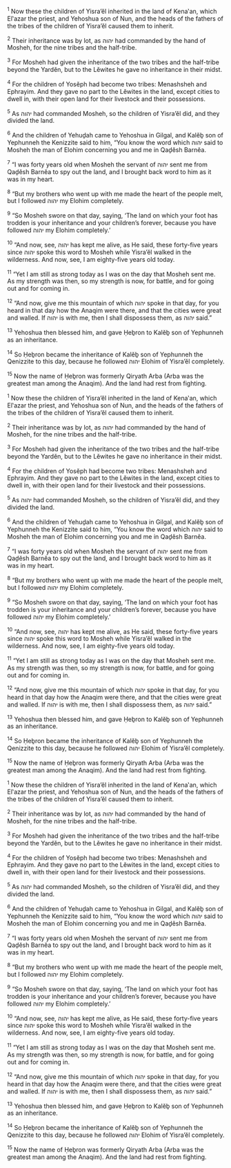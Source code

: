 <sup>1</sup> Now these the children of Yisra’ĕl inherited in the land of Kena‛an, which El‛azar the priest, and Yehoshua son of Nun, and the heads of the fathers of the tribes of the children of Yisra’ĕl caused them to inherit.

<sup>2</sup> Their inheritance was by lot, as יהוה had commanded by the hand of Mosheh, for the nine tribes and the half-tribe.

<sup>3</sup> For Mosheh had given the inheritance of the two tribes and the half-tribe beyond the Yardĕn, but to the Lĕwites he gave no inheritance in their midst.

<sup>4</sup> For the children of Yosĕph had become two tribes: Menashsheh and Ephrayim. And they gave no part to the Lĕwites in the land, except cities to dwell in, with their open land for their livestock and their possessions.

<sup>5</sup> As יהוה had commanded Mosheh, so the children of Yisra’ĕl did, and they divided the land.

<sup>6</sup> And the children of Yehuḏah came to Yehoshua in Gilgal, and Kalĕḇ son of Yephunneh the Kenizzite said to him, “You know the word which יהוה said to Mosheh the man of Elohim concerning you and me in Qaḏĕsh Barnĕa.

<sup>7</sup> “I was forty years old when Mosheh the servant of יהוה sent me from Qaḏĕsh Barnĕa to spy out the land, and I brought back word to him as it was in my heart.

<sup>8</sup> “But my brothers who went up with me made the heart of the people melt, but I followed יהוה my Elohim completely.

<sup>9</sup> “So Mosheh swore on that day, saying, ‘The land on which your foot has trodden is your inheritance and your children’s forever, because you have followed יהוה my Elohim completely.’

<sup>10</sup> “And now, see, יהוה has kept me alive, as He said, these forty-five years since יהוה spoke this word to Mosheh while Yisra’ĕl walked in the wilderness. And now, see, I am eighty-five years old today.

<sup>11</sup> “Yet I am still as strong today as I was on the day that Mosheh sent me. As my strength was then, so my strength is now, for battle, and for going out and for coming in.

<sup>12</sup> “And now, give me this mountain of which יהוה spoke in that day, for you heard in that day how the Anaqim were there, and that the cities were great and walled. If יהוה is with me, then I shall dispossess them, as יהוה said.”

<sup>13</sup> Yehoshua then blessed him, and gave Ḥeḇron to Kalĕḇ son of Yephunneh as an inheritance.

<sup>14</sup> So Ḥeḇron became the inheritance of Kalĕḇ son of Yephunneh the Qenizzite to this day, because he followed יהוה Elohim of Yisra’ĕl completely.

<sup>15</sup> Now the name of Ḥeḇron was formerly Qiryath Arba (Arba was the greatest man among the Anaqim). And the land had rest from fighting.

<sup>1</sup> Now these the children of Yisra’ĕl inherited in the land of Kena‛an, which El‛azar the priest, and Yehoshua son of Nun, and the heads of the fathers of the tribes of the children of Yisra’ĕl caused them to inherit.

<sup>2</sup> Their inheritance was by lot, as יהוה had commanded by the hand of Mosheh, for the nine tribes and the half-tribe.

<sup>3</sup> For Mosheh had given the inheritance of the two tribes and the half-tribe beyond the Yardĕn, but to the Lĕwites he gave no inheritance in their midst.

<sup>4</sup> For the children of Yosĕph had become two tribes: Menashsheh and Ephrayim. And they gave no part to the Lĕwites in the land, except cities to dwell in, with their open land for their livestock and their possessions.

<sup>5</sup> As יהוה had commanded Mosheh, so the children of Yisra’ĕl did, and they divided the land.

<sup>6</sup> And the children of Yehuḏah came to Yehoshua in Gilgal, and Kalĕḇ son of Yephunneh the Kenizzite said to him, “You know the word which יהוה said to Mosheh the man of Elohim concerning you and me in Qaḏĕsh Barnĕa.

<sup>7</sup> “I was forty years old when Mosheh the servant of יהוה sent me from Qaḏĕsh Barnĕa to spy out the land, and I brought back word to him as it was in my heart.

<sup>8</sup> “But my brothers who went up with me made the heart of the people melt, but I followed יהוה my Elohim completely.

<sup>9</sup> “So Mosheh swore on that day, saying, ‘The land on which your foot has trodden is your inheritance and your children’s forever, because you have followed יהוה my Elohim completely.’

<sup>10</sup> “And now, see, יהוה has kept me alive, as He said, these forty-five years since יהוה spoke this word to Mosheh while Yisra’ĕl walked in the wilderness. And now, see, I am eighty-five years old today.

<sup>11</sup> “Yet I am still as strong today as I was on the day that Mosheh sent me. As my strength was then, so my strength is now, for battle, and for going out and for coming in.

<sup>12</sup> “And now, give me this mountain of which יהוה spoke in that day, for you heard in that day how the Anaqim were there, and that the cities were great and walled. If יהוה is with me, then I shall dispossess them, as יהוה said.”

<sup>13</sup> Yehoshua then blessed him, and gave Ḥeḇron to Kalĕḇ son of Yephunneh as an inheritance.

<sup>14</sup> So Ḥeḇron became the inheritance of Kalĕḇ son of Yephunneh the Qenizzite to this day, because he followed יהוה Elohim of Yisra’ĕl completely.

<sup>15</sup> Now the name of Ḥeḇron was formerly Qiryath Arba (Arba was the greatest man among the Anaqim). And the land had rest from fighting.

<sup>1</sup> Now these the children of Yisra’ĕl inherited in the land of Kena‛an, which El‛azar the priest, and Yehoshua son of Nun, and the heads of the fathers of the tribes of the children of Yisra’ĕl caused them to inherit.

<sup>2</sup> Their inheritance was by lot, as יהוה had commanded by the hand of Mosheh, for the nine tribes and the half-tribe.

<sup>3</sup> For Mosheh had given the inheritance of the two tribes and the half-tribe beyond the Yardĕn, but to the Lĕwites he gave no inheritance in their midst.

<sup>4</sup> For the children of Yosĕph had become two tribes: Menashsheh and Ephrayim. And they gave no part to the Lĕwites in the land, except cities to dwell in, with their open land for their livestock and their possessions.

<sup>5</sup> As יהוה had commanded Mosheh, so the children of Yisra’ĕl did, and they divided the land.

<sup>6</sup> And the children of Yehuḏah came to Yehoshua in Gilgal, and Kalĕḇ son of Yephunneh the Kenizzite said to him, “You know the word which יהוה said to Mosheh the man of Elohim concerning you and me in Qaḏĕsh Barnĕa.

<sup>7</sup> “I was forty years old when Mosheh the servant of יהוה sent me from Qaḏĕsh Barnĕa to spy out the land, and I brought back word to him as it was in my heart.

<sup>8</sup> “But my brothers who went up with me made the heart of the people melt, but I followed יהוה my Elohim completely.

<sup>9</sup> “So Mosheh swore on that day, saying, ‘The land on which your foot has trodden is your inheritance and your children’s forever, because you have followed יהוה my Elohim completely.’

<sup>10</sup> “And now, see, יהוה has kept me alive, as He said, these forty-five years since יהוה spoke this word to Mosheh while Yisra’ĕl walked in the wilderness. And now, see, I am eighty-five years old today.

<sup>11</sup> “Yet I am still as strong today as I was on the day that Mosheh sent me. As my strength was then, so my strength is now, for battle, and for going out and for coming in.

<sup>12</sup> “And now, give me this mountain of which יהוה spoke in that day, for you heard in that day how the Anaqim were there, and that the cities were great and walled. If יהוה is with me, then I shall dispossess them, as יהוה said.”

<sup>13</sup> Yehoshua then blessed him, and gave Ḥeḇron to Kalĕḇ son of Yephunneh as an inheritance.

<sup>14</sup> So Ḥeḇron became the inheritance of Kalĕḇ son of Yephunneh the Qenizzite to this day, because he followed יהוה Elohim of Yisra’ĕl completely.

<sup>15</sup> Now the name of Ḥeḇron was formerly Qiryath Arba (Arba was the greatest man among the Anaqim). And the land had rest from fighting.

